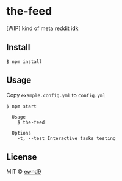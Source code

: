 # the-feed

[WIP] kind of meta reddit idk

## Install

```
$ npm install
```

## Usage

Copy `example.config.yml` to `config.yml`

```
$ npm start

  Usage
  	$ the-feed
  
  Options
  	-t, --test Interactive tasks testing
```

## License

MIT © [ewnd9](http://ewnd9.com)

